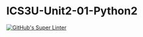 # ICS3U-Unit2-01-Python2

[![GitHub's Super Linter](https://github.com/Dahrio-Francois/ICS3U-Unit2-01-Python-Area-and-Perimeter/workflows/GitHub's%20Super%20Linter/badge.svg)](https://github.com/Dahrio-Francois/ICS3U-Unit2-01-Python-Area-and-Perimeter/actions)
